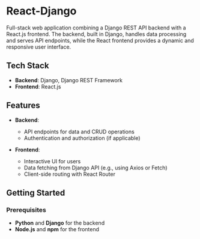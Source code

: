 # React-Django
Full-stack web application combining a Django REST API backend with a React.js frontend. The backend, built in Django, handles data processing and serves API endpoints, while the React frontend provides a dynamic and responsive user interface.

## Tech Stack
- **Backend**: Django, Django REST Framework
- **Frontend**: React.js

## Features
- **Backend**:
  - API endpoints for data and CRUD operations
  - Authentication and authorization (if applicable)

- **Frontend**:
  - Interactive UI for users
  - Data fetching from Django API (e.g., using Axios or Fetch)
  - Client-side routing with React Router

## Getting Started

### Prerequisites
- **Python** and **Django** for the backend
- **Node.js** and **npm** for the frontend

